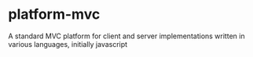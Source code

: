 platform-mvc
============

A standard MVC platform for client and server implementations written in various languages, initially javascript
